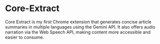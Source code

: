 # Core-Extract
Core Extract is my first Chrome extension that generates concise article summaries in multiple languages using the Gemini API. It also offers audio narration via the Web Speech API, making content more accessible and easier to consume.
